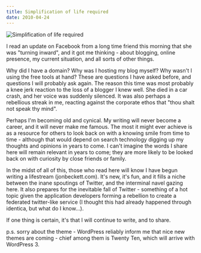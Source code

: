 ```yaml
---
title: Simplification of life required
date: 2010-04-24
---
```


![Simplification of life required](https://source.unsplash.com/hopX_jpVtRM/1600x900)

I read an update on Facebook from a long time friend this morning that she was "turning inward", and it got me thinking - about blogging, online presence, my current situation, and all sorts of other things.

Why did I have a domain? Why was I hosting my blog myself? Why wasn't I using the free tools at hand? These are questions I have asked before, and questions I will probably ask again. The reason this time was most probably a knee jerk reaction to the loss of a blogger I knew well. She died in a car crash, and her voice was suddenly silenced. It was also perhaps a rebellious streak in me, reacting against the corporate ethos that "thou shalt not speak thy mind".

Perhaps I'm becoming old and cynical. My writing will never become a career, and it will never make me famous. The most it might ever achieve is as a resource for others to look back on with a knowing smile from time to time - although that would depend on search technology digging up my thoughts and opinions in years to come. I can't imagine the words I share here will remain relevant in years to come; they are more likely to be looked back on with curiosity by close friends or family.

In the midst of all of this, those who read here will know I have begun writing a lifestream (jonbeckett.com). It's new, it's fun, and it fills a niche between the inane spoutings of Twitter, and the interminal navel gazing here. It also prepares for the inevitable fall of Twitter - something of a hot topic given the application developers forming a rebellion to create a federated twitter-like service (I thought this had already happened through identica, but what do I know...).

If one thing is certain, it's that I will continue to write, and to share.

p.s. sorry about the theme - WordPress reliably inform me that nice new themes are coming - chief among them is Twenty Ten, which will arrive with WordPress 3.